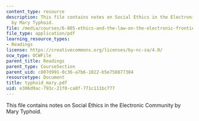 ```yaml
---
content_type: resource
description: This file contains notes on Social Ethics in the Electronic Community
  by Mary Typhoid.
file: /media/courses/6-805-ethics-and-the-law-on-the-electronic-frontier-fall-2005/e306d9ac793c21f0ca8f771c111bc777_typhoid_mary.pdf
file_type: application/pdf
learning_resource_types:
- Readings
license: https://creativecommons.org/licenses/by-nc-sa/4.0/
ocw_type: OCWFile
parent_title: Readings
parent_type: CourseSection
parent_uid: c807d991-0c36-a7b6-1022-b5e758877384
resourcetype: Document
title: typhoid_mary.pdf
uid: e306d9ac-793c-21f0-ca8f-771c111bc777
---
```

This file contains notes on Social Ethics in the Electronic Community by Mary Typhoid.